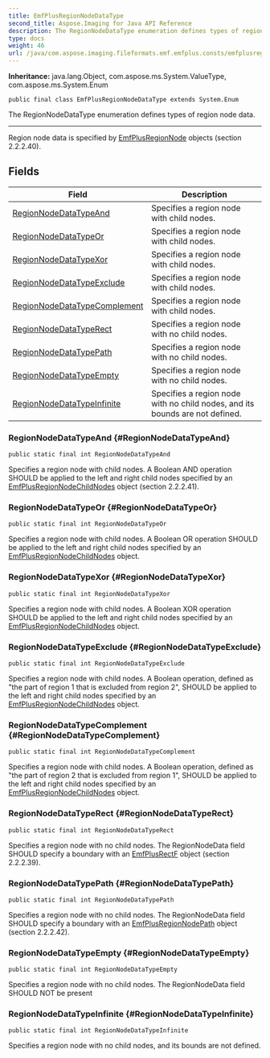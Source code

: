 ```yaml
---
title: EmfPlusRegionNodeDataType
second_title: Aspose.Imaging for Java API Reference
description: The RegionNodeDataType enumeration defines types of region node data.
type: docs
weight: 46
url: /java/com.aspose.imaging.fileformats.emf.emfplus.consts/emfplusregionnodedatatype/
---
```

**Inheritance:**
java.lang.Object, com.aspose.ms.System.ValueType, com.aspose.ms.System.Enum
```
public final class EmfPlusRegionNodeDataType extends System.Enum
```

The RegionNodeDataType enumeration defines types of region node data.

--------------------

Region node data is specified by [EmfPlusRegionNode](../../com.aspose.imaging.fileformats.emf.emfplus.objects/emfplusregionnode) objects (section 2.2.2.40).
## Fields

| Field | Description |
| --- | --- |
| [RegionNodeDataTypeAnd](#RegionNodeDataTypeAnd) | Specifies a region node with child nodes. |
| [RegionNodeDataTypeOr](#RegionNodeDataTypeOr) | Specifies a region node with child nodes. |
| [RegionNodeDataTypeXor](#RegionNodeDataTypeXor) | Specifies a region node with child nodes. |
| [RegionNodeDataTypeExclude](#RegionNodeDataTypeExclude) | Specifies a region node with child nodes. |
| [RegionNodeDataTypeComplement](#RegionNodeDataTypeComplement) | Specifies a region node with child nodes. |
| [RegionNodeDataTypeRect](#RegionNodeDataTypeRect) | Specifies a region node with no child nodes. |
| [RegionNodeDataTypePath](#RegionNodeDataTypePath) | Specifies a region node with no child nodes. |
| [RegionNodeDataTypeEmpty](#RegionNodeDataTypeEmpty) | Specifies a region node with no child nodes. |
| [RegionNodeDataTypeInfinite](#RegionNodeDataTypeInfinite) | Specifies a region node with no child nodes, and its bounds are not defined. |
### RegionNodeDataTypeAnd {#RegionNodeDataTypeAnd}
```
public static final int RegionNodeDataTypeAnd
```


Specifies a region node with child nodes. A Boolean AND operation SHOULD be applied to the left and right child nodes specified by an [EmfPlusRegionNodeChildNodes](../../com.aspose.imaging.fileformats.emf.emfplus.objects/emfplusregionnodechildnodes) object (section 2.2.2.41).

### RegionNodeDataTypeOr {#RegionNodeDataTypeOr}
```
public static final int RegionNodeDataTypeOr
```


Specifies a region node with child nodes. A Boolean OR operation SHOULD be applied to the left and right child nodes specified by an [EmfPlusRegionNodeChildNodes](../../com.aspose.imaging.fileformats.emf.emfplus.objects/emfplusregionnodechildnodes) object.

### RegionNodeDataTypeXor {#RegionNodeDataTypeXor}
```
public static final int RegionNodeDataTypeXor
```


Specifies a region node with child nodes. A Boolean XOR operation SHOULD be applied to the left and right child nodes specified by an [EmfPlusRegionNodeChildNodes](../../com.aspose.imaging.fileformats.emf.emfplus.objects/emfplusregionnodechildnodes) object.

### RegionNodeDataTypeExclude {#RegionNodeDataTypeExclude}
```
public static final int RegionNodeDataTypeExclude
```


Specifies a region node with child nodes. A Boolean operation, defined as "the part of region 1 that is excluded from region 2", SHOULD be applied to the left and right child nodes specified by an [EmfPlusRegionNodeChildNodes](../../com.aspose.imaging.fileformats.emf.emfplus.objects/emfplusregionnodechildnodes) object.

### RegionNodeDataTypeComplement {#RegionNodeDataTypeComplement}
```
public static final int RegionNodeDataTypeComplement
```


Specifies a region node with child nodes. A Boolean operation, defined as "the part of region 2 that is excluded from region 1", SHOULD be applied to the left and right child nodes specified by an [EmfPlusRegionNodeChildNodes](../../com.aspose.imaging.fileformats.emf.emfplus.objects/emfplusregionnodechildnodes) object.

### RegionNodeDataTypeRect {#RegionNodeDataTypeRect}
```
public static final int RegionNodeDataTypeRect
```


Specifies a region node with no child nodes. The RegionNodeData field SHOULD specify a boundary with an [EmfPlusRectF](../../com.aspose.imaging.fileformats.emf.emfplus.objects/emfplusrectf) object (section 2.2.2.39).

### RegionNodeDataTypePath {#RegionNodeDataTypePath}
```
public static final int RegionNodeDataTypePath
```


Specifies a region node with no child nodes. The RegionNodeData field SHOULD specify a boundary with an [EmfPlusRegionNodePath](../../com.aspose.imaging.fileformats.emf.emfplus.objects/emfplusregionnodepath) object (section 2.2.2.42).

### RegionNodeDataTypeEmpty {#RegionNodeDataTypeEmpty}
```
public static final int RegionNodeDataTypeEmpty
```


Specifies a region node with no child nodes. The RegionNodeData field SHOULD NOT be present

### RegionNodeDataTypeInfinite {#RegionNodeDataTypeInfinite}
```
public static final int RegionNodeDataTypeInfinite
```


Specifies a region node with no child nodes, and its bounds are not defined.

